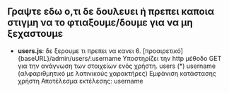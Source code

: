 ## Γραψτε εδω ο,τι δε δουλευει ή πρεπει καποια στιγμη να το φτιαξουμε/δουμε για να μη ξεχαστουμε

- **users.js**: δε ξερουμε τι πρεπει να κανει
    6. [προαιρετικό] {baseURL}/admin/users/:username
    Υποστηρίζει την http μέθοδο GET για την ανάγνωση των στοιχείων ενός χρήστη.
    users (*) username
    (αλφαριθμητικό με
    λατινικούς χαρακτήρες)
    Εμφάνιση κατάστασης
    χρήστη
    Αποτέλεσμα εκτέλεσης:
    username